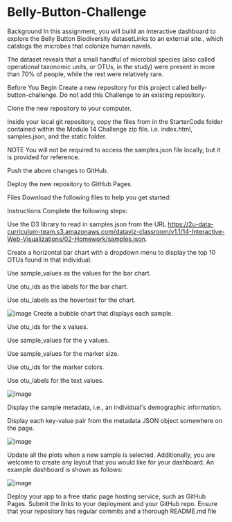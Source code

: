 # Belly-Button-Challenge

Background
In this assignment, you will build an interactive dashboard to explore the Belly Button Biodiversity datasetLinks to an external site., which catalogs the microbes that colonize human navels.

The dataset reveals that a small handful of microbial species (also called operational taxonomic units, or OTUs, in the study) were present in more than 70% of people, while the rest were relatively rare.

Before You Begin
Create a new repository for this project called belly-button-challenge. Do not add this Challenge to an existing repository.

Clone the new repository to your computer.

Inside your local git repository, copy the files from in the StarterCode folder contained within the Module 14 Challenge zip file. i.e. index.html, samples.json, and the static folder.

NOTE
You will not be required to access the samples.json file locally, but it is provided for reference.

Push the above changes to GitHub.

Deploy the new repository to GitHub Pages.

Files
Download the following files to help you get started:

Instructions 
Complete the following steps:

Use the D3 library to read in samples.json from the URL https://2u-data-curriculum-team.s3.amazonaws.com/dataviz-classroom/v1.1/14-Interactive-Web-Visualizations/02-Homework/samples.json.

Create a horizontal bar chart with a dropdown menu to display the top 10 OTUs found in that individual.

Use sample_values as the values for the bar chart.

Use otu_ids as the labels for the bar chart.

Use otu_labels as the hovertext for the chart.

![image](https://github.com/swatik230/Belly-Button-Challenge/assets/88855120/bebbeb02-eb54-41a0-966f-b955d15a1117)
Create a bubble chart that displays each sample.

Use otu_ids for the x values.

Use sample_values for the y values.

Use sample_values for the marker size.

Use otu_ids for the marker colors.

Use otu_labels for the text values.


![image](https://github.com/swatik230/Belly-Button-Challenge/assets/88855120/7fdada0b-8fad-42e4-9107-90e013dc922e)

Display the sample metadata, i.e., an individual's demographic information.

Display each key-value pair from the metadata JSON object somewhere on the page.

![image](https://github.com/swatik230/Belly-Button-Challenge/assets/88855120/29a724d3-2daa-459f-a761-ea691b20e5cc)


Update all the plots when a new sample is selected. Additionally, you are welcome to create any layout that you would like for your dashboard. An example dashboard is shown as follows:


![image](https://github.com/swatik230/Belly-Button-Challenge/assets/88855120/36e44c7b-747d-4cd6-b961-c0e9e0bbecf7)




Deploy your app to a free static page hosting service, such as GitHub Pages. Submit the links to your deployment and your GitHub repo. Ensure that your repository has regular commits and a thorough README.md file
